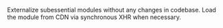 Externalize subessential modules without any changes in codebase. Load the module from CDN via synchronous XHR when necessary.
